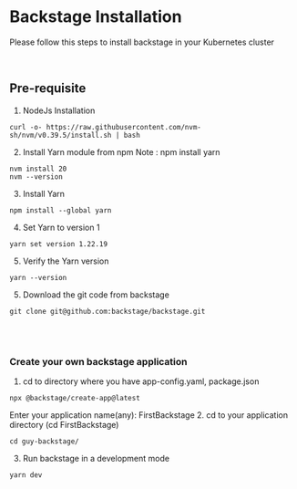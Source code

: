 # Backstage Installation 

Please follow this steps to install backstage in your Kubernetes cluster

<br>

## Pre-requisite

1. NodeJs Installation
```
curl -o- https://raw.githubusercontent.com/nvm-sh/nvm/v0.39.5/install.sh | bash
```
2. Install Yarn module from npm Note : npm install yarn
```
nvm install 20
nvm --version
```
3. Install Yarn
```
npm install --global yarn
```
4. Set Yarn to version 1
```
yarn set version 1.22.19
```
5. Verify the Yarn version
```
yarn --version
```
5. Download the git code from backstage
```
git clone git@github.com:backstage/backstage.git
```
<br>
<br>

### Create your own backstage application
1. cd to directory where you have app-config.yaml, package.json 
```
npx @backstage/create-app@latest
```
Enter your application name(any): FirstBackstage
2. cd to your application directory (cd FirstBackstage)
```
cd guy-backstage/
```
3. Run backstage in a development mode
```
yarn dev
```

<br>
<br>
